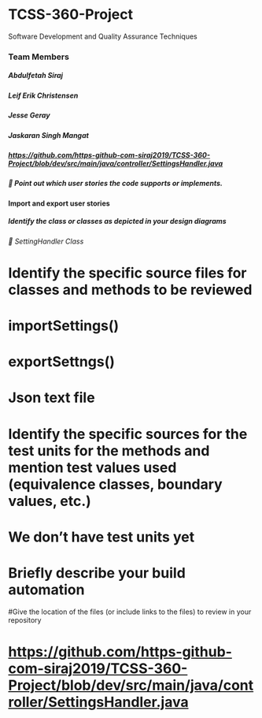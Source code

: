 # TCSS-360-Project
Software Development and Quality Assurance Techniques
### Team Members
##### Abdulfetah Siraj
##### Leif Erik Christensen
##### Jesse Geray
##### Jaskaran Singh Mangat
##### https://github.com/https-github-com-siraj2019/TCSS-360-Project/blob/dev/src/main/java/controller/SettingsHandler.java
##### 	Point out which user stories the code supports or implements.
####	Import and export user stories
##### Identify the class or classes as depicted in your design diagrams
###### 	SettingHandler Class
#	Identify the specific source files for classes and methods to be reviewed 

#	importSettings()
# 	exportSettngs()
# 	Json text file
# 	Identify the specific sources for the test units for the methods and mention test values used (equivalence classes, boundary values, etc.)
# 	We don’t have test units yet
# 	Briefly describe your build automation
#Give the location of the files (or include links to the files) to review in your repository
# https://github.com/https-github-com-siraj2019/TCSS-360-Project/blob/dev/src/main/java/controller/SettingsHandler.java

